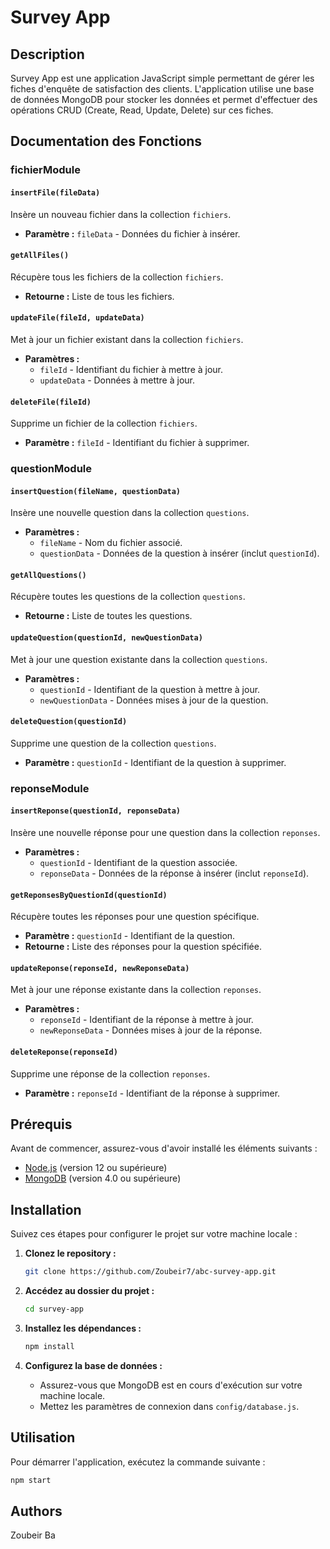 # Survey App

## Description

Survey App est une application JavaScript simple permettant de gérer les fiches d'enquête de satisfaction des clients. L'application utilise une base de données MongoDB pour stocker les données et permet d'effectuer des opérations CRUD (Create, Read, Update, Delete) sur ces fiches.

## Documentation des Fonctions 

### fichierModule

#### `insertFile(fileData)`
Insère un nouveau fichier dans la collection `fichiers`.

- **Paramètre :** `fileData` - Données du fichier à insérer.

#### `getAllFiles()`
Récupère tous les fichiers de la collection `fichiers`.

- **Retourne :** Liste de tous les fichiers.

#### `updateFile(fileId, updateData)`
Met à jour un fichier existant dans la collection `fichiers`.

- **Paramètres :**
  - `fileId` - Identifiant du fichier à mettre à jour.
  - `updateData` - Données à mettre à jour.

#### `deleteFile(fileId)`
Supprime un fichier de la collection `fichiers`.

- **Paramètre :** `fileId` - Identifiant du fichier à supprimer.

### questionModule

#### `insertQuestion(fileName, questionData)`
Insère une nouvelle question dans la collection `questions`.

- **Paramètres :**
  - `fileName` - Nom du fichier associé.
  - `questionData` - Données de la question à insérer (inclut `questionId`).

#### `getAllQuestions()`
Récupère toutes les questions de la collection `questions`.

- **Retourne :** Liste de toutes les questions.

#### `updateQuestion(questionId, newQuestionData)`
Met à jour une question existante dans la collection `questions`.

- **Paramètres :**
  - `questionId` - Identifiant de la question à mettre à jour.
  - `newQuestionData` - Données mises à jour de la question.

#### `deleteQuestion(questionId)`
Supprime une question de la collection `questions`.

- **Paramètre :** `questionId` - Identifiant de la question à supprimer.

### reponseModule 

#### `insertReponse(questionId, reponseData)`
Insère une nouvelle réponse pour une question dans la collection `reponses`.

- **Paramètres :**
  - `questionId` - Identifiant de la question associée.
  - `reponseData` - Données de la réponse à insérer (inclut `reponseId`).

#### `getReponsesByQuestionId(questionId)`
Récupère toutes les réponses pour une question spécifique.

- **Paramètre :** `questionId` - Identifiant de la question.
- **Retourne :** Liste des réponses pour la question spécifiée.

#### `updateReponse(reponseId, newReponseData)`
Met à jour une réponse existante dans la collection `reponses`.

- **Paramètres :**
  - `reponseId` - Identifiant de la réponse à mettre à jour.
  - `newReponseData` - Données mises à jour de la réponse.

#### `deleteReponse(reponseId)`
Supprime une réponse de la collection `reponses`.

- **Paramètre :** `reponseId` - Identifiant de la réponse à supprimer.

## Prérequis

Avant de commencer, assurez-vous d'avoir installé les éléments suivants :

- [Node.js](https://nodejs.org/) (version 12 ou supérieure)
- [MongoDB](https://www.mongodb.com/try/download/community) (version 4.0 ou supérieure)

## Installation

Suivez ces étapes pour configurer le projet sur votre machine locale :

1. **Clonez le repository :**

    ```bash
    git clone https://github.com/Zoubeir7/abc-survey-app.git
    ```

2. **Accédez au dossier du projet :**

    ```bash
    cd survey-app
    ```

3. **Installez les dépendances :**

    ```bash
    npm install
    ```

4. **Configurez la base de données :**

    - Assurez-vous que MongoDB est en cours d'exécution sur votre machine locale.
    - Mettez les paramètres de connexion dans `config/database.js`.

## Utilisation

Pour démarrer l'application, exécutez la commande suivante :

```bash
npm start
```

## Authors

Zoubeir Ba